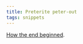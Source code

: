 ```yaml
---
title: Preterite peter-out
tags: snippets
---
```


[How the end beginned](http://www.theregister.co.uk/2007/10/11/irregular_preterite).
